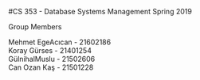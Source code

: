 #CS 353 - Database Systems Management Spring 2019

Group Members

Mehmet EgeAcıcan - 21602186<br/>
Koray Gürses - 21401254<br/>
GülnihalMuslu - 21502606<br/>
Can Ozan Kaş - 21501228<br/>

